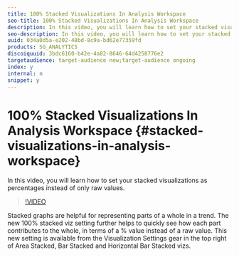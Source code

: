```yaml
---
title: 100% Stacked Visualizations In Analysis Workspace
seo-title: 100% Stacked Visualizations In Analysis Workspace
description: In this video, you will learn how to set your stacked visualizations as percentages instead of only raw values.
seo-description: In this video, you will learn how to set your stacked visualizations as percentages instead of only raw values.
uuid: 034a0d5a-e202-48bd-8c9a-bd62e77359fd
products: SG_ANALYTICS
discoiquuid: 3bdc6160-b42e-4a82-8646-64d4258776e2
targetaudience: target-audience new;target-audience ongoing
index: y
internal: n
snippet: y
---
```


# 100% Stacked Visualizations In Analysis Workspace {#stacked-visualizations-in-analysis-workspace}

In this video, you will learn how to set your stacked visualizations as percentages instead of only raw values.

>[!VIDEO](https://video.tv.adobe.com/v/23131/?quality=12)

Stacked graphs are helpful for representing parts of a whole in a trend. The new 100% stacked viz setting further helps to quickly see how each part contributes to the whole, in terms of a % value instead of a raw value. This new setting is available from the Visualization Settings gear in the top right of Area Stacked, Bar Stacked and Horizontal Bar Stacked vizs.
